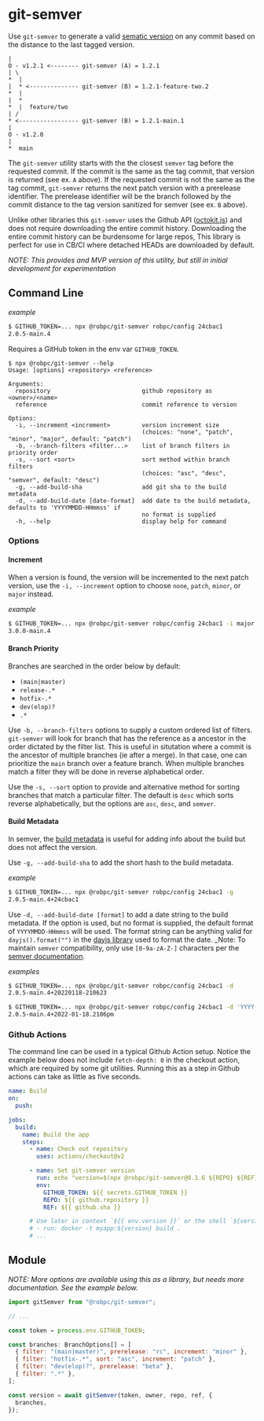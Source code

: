 # git-semver

Use `git-semver` to generate a valid [sematic version](https://semver.org/) on any commit based on the distance to the last tagged version.

    |
    O - v1.2.1 <-------- git-semver (A) = 1.2.1
    | \
    *  |
    |  * <-------------- git-semver (B) = 1.2.1-feature-two.2
    *  |
    |  *
    *  |  feature/two
    | /
    * <----------------- git-semver (B) = 1.2.1-main.1
    |
    O - v1.2.0
    |
    *  main

The `git-semver` utility starts with the the closest `semver` tag before the requested commit. If the commit is the same as the tag commit, that version is returned (see ex. `A` above). If the requested commit is not the same as the tag commit, `git-semver` returns the next patch version with a prerelease identifier. The prerelease identifier will be the branch followed by the commit distance to the tag version sanitized for semver (see ex. `B` above).

Unlike other libraries this `git-semver` uses the Github API ([octokit.js](https://github.com/octokit/octokit.js)) and does not require downloading the entire commit history. Downloading the entire commit history can be burdensome for large repos, This library is perfect for use in CB/CI where detached HEADs are downloaded by default.

_NOTE: This provides and MVP version of this utility, but still in initial development for experimentation_

## Command Line

_example_

```bash
$ GITHUB_TOKEN=... npx @robpc/git-semver robpc/config 24cbac1
2.0.5-main.4
```

Requires a GitHub token in the env var `GITHUB_TOKEN`.

```
$ npx @robpc/git-semver --help
Usage: [options] <repository> <reference>

Arguments:
  repository                          github repository as <owner>/<name>
  reference                           commit reference to version

Options:
  -i, --increment <increment>         version increment size
                                      (choices: "none", "patch", "minor", "major", default: "patch")
  -b, --branch-filters <filter...>    list of branch filters in priority order
  -s, --sort <sort>                   sort method within branch filters
                                      (choices: "asc", "desc", "semver", default: "desc")
  -g, --add-build-sha                 add git sha to the build metadata
  -d, --add-build-date [date-format]  add date to the build metadata, defaults to 'YYYYMMDD-HHmmss' if
                                      no format is supplied
  -h, --help                          display help for command
```

### Options

#### Increment

When a version is found, the version will be incremented to the next patch version, use the `-i, --increment` option to choose `none`, `patch`, `minor`, or `major` instead.

_example_

```bash
$ GITHUB_TOKEN=... npx @robpc/git-semver robpc/config 24cbac1 -i major
3.0.0-main.4
```

#### Branch Priority

Branches are searched in the order below by default:

- `(main|master)`
- `release-.*`
- `hotfix-.*`
- `dev(elop)?`
- `.*`

Use `-b, --branch-filters` options to supply a custom ordered list of filters. `git-semver` will look for branch that has the reference as a ancestor in the order dictated by the filter list. This is useful in situtation where a commit is the ancestor of multiple branches (ie after a merge). In that case, one can prioritize the `main` branch over a feature branch. When multiple branches match a filter they will be done in reverse alphabetical order.

Use the `-s, --sort` option to provide and alternative method for sorting branches that match a particular filter. The default is `desc` which sorts reverse alphabetically, but the options are `asc`, `desc`, and `semver`.

#### Build Metadata

In semver, the [build metadata](https://semver.org/#spec-item-10) is useful for adding info about the build but does not affect the version.

Use `-g, --add-build-sha` to add the short hash to the build metadata.

_example_

```bash
$ GITHUB_TOKEN=... npx @robpc/git-semver robpc/config 24cbac1 -g
2.0.5-main.4+24cbac1
```

Use `-d, --add-build-date [format]` to add a date string to the build metadata. If the option is used, but no format is supplied, the default format of `YYYYMMDD-HHmmss` will be used. The format string can be anything valid for `dayjs().format("")` in the [dayjs library](https://day.js.org/docs/en/display/format) used to format the date. \_Note: To maintain `semver` compatibility, only use `[0-9a-zA-Z-]` characters per the [semver documentation](https://semver.org/#spec-item-10).

_examples_

```bash
$ GITHUB_TOKEN=... npx @robpc/git-semver robpc/config 24cbac1 -d
2.0.5-main.4+20220118-210623

$ GITHUB_TOKEN=... npx @robpc/git-semver robpc/config 24cbac1 -d 'YYYY-MM-DD.HHmma'
2.0.5-main.4+2022-01-18.2106pm
```

### Github Actions

The command line can be used in a typical Github Action setup. Notice the example below does not include `fetch-depth: 0` in the checkout action, which are required by some git utilities. Running this as a step in Github actions can take as little as five seconds.

```yaml
name: Build
on:
  push:

jobs:
  build:
    name: Build the app
    steps:
      - name: Check out repository
        uses: actions/checkout@v2

      - name: Set git-semver version
        run: echo "version=$(npx @robpc/git-semver@0.1.6 ${REPO} ${REF})" >> $GITHUB_ENV
        env:
          GITHUB_TOKEN: ${{ secrets.GITHUB_TOKEN }}
          REPO: ${{ github.repository }}
          REF: ${{ github.sha }}

      # Use later in context `${{ env.version }}` or the shell `${version}` like:
      # - run: docker -t myapp:${version} build .
      # ...
```

## Module

_NOTE: More options are available using this as a library, but needs more documentation. See the example below._

```js
import gitSemver from "@robpc/git-semver";

// ...

const token = process.env.GITHUB_TOKEN;

const branches: BranchOptions[] = [
  { filter: "(main|master)", prerelease: "rc", increment: "minor" },
  { filter: "hotfix-.*", sort: "asc", increment: "patch" },
  { filter: "dev(elop)?", prerelease: "beta" },
  { filter: ".*" },
];

const version = await gitSemver(token, owner, repo, ref, {
  branches,
});
```
